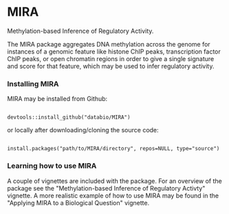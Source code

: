 # MIRA
Methylation-based Inference of Regulatory Activity.

The MIRA package aggregates DNA methylation across the genome for instances of a genomic feature like histone ChIP peaks, transcription factor ChIP peaks, or open chromatin regions in order to give a single signature and score for that feature, which may be used to infer regulatory activity.



### Installing MIRA

MIRA may be installed from Github:

```{r}

devtools::install_github("databio/MIRA")

```



or locally after downloading/cloning the source code:

```{r}

install.packages("path/to/MIRA/directory", repos=NULL, type="source")

```




### Learning how to use MIRA


A couple of vignettes are included with the package. For an overview of the package see the "Methylation-based Inference of Regulatory Activty" vignette. A more realistic example of how to use MIRA may be found in the "Applying MIRA to a Biological Question" vignette.
